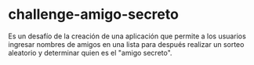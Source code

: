 # challenge-amigo-secreto
Es un desafío de la creación de una aplicación que permite a los usuarios ingresar nombres de amigos en una lista para después realizar un sorteo aleatorio y determinar quien es el "amigo secreto".

